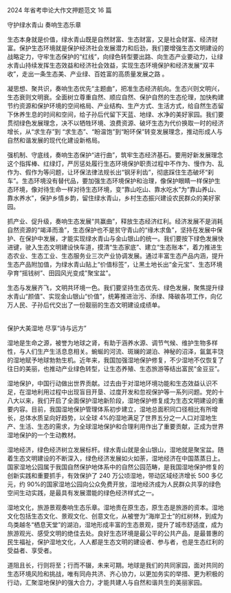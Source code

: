 2024 年省考申论大作文押题范文 16 篇 

守护绿水青山 奏响生态乐章 

  生态本身就是价值，绿水青山既是自然财富、生态财富，又是社会财富、经济财富。保护生态环境就是保护经济社会发展潜力和后劲，我们要增强生态文明建设的战略定力，守牢生态保护的“红线”，向绿色转型要出路、向生态产业要动力，让绿水青山持续发挥生态效益和经济社会效益，实现生态环境保护和经济发展“双丰收”，走出一条生态美、产业绿、百姓富的高质量发展之路 。

  凝思想、聚共识，奏响生态优先“主题曲”，把准生态经济航向。生态兴则文明兴，生态衰则文明衰。全面树立尊重自然、顺应自然、保护自然的生态伦理，加快构建节约资源和保护环境的空间格局、产业结构、生产方式、生活方式，给自然生态留下休养生息的时间和空间，给子孙后代留下天蓝、地绿、水净的美好家园。我们要贯彻绿色发展理念，决不以牺牲环境、浪费资源、破坏生态为代价换取一时的经济增长，从“求生存”到 “求生态”、“盼温饱”到“盼环保”转变发展理念，推动形成人与自然和谐发展的现代化建设新格局。

  强机制、守底线，奏响生态保护“进行曲”，筑牢生态经济基石。要用好新发展理念这个指挥棒、红绿灯，严厉惩处履行生态环境保护职责过程中不作为、慢作为、乱作为、假作为等问题，让环保法律法规长出“钢牙利齿”，彻底踩住生态破坏“刹车”。生态环境没有替代品，要加强生态环境保护和治理，像保护眼睛一样保护生态环境，像对待生命一样对待生态环境，变“靠山吃山、靠水吃水”为“靠山养山、靠水养水”，保护乡情乡韵，留住绿水青山，乡村生态振兴建设农民群众的美好家园。

  抓产业、促升级，奏响生态发展“共赢曲”，释放生态经济红利。经济发展不是消耗自然资源的“竭泽而渔”，生态保护也不是贫守青山的“缘木求鱼”，坚持在发展中保护、在保护中发展，才能实现绿水青山与金山银山的统一。我们要按下绿色发展快进键，驶入生态文明建设快车道，摸清“生态家底”、建立“生态账本”，着力推进生态农业、生态工业、生态服务业三次产业协调发展。通过丰富生态产品内涵，提升生态产品附加值，为绿水青山贴上“价值标签”，让黑土地长出“金元宝”、生态环境孕育“摇钱树”、田园风光变成"聚宝盆"。

   生态与发展齐飞，文明共环境一色。我们要坚持生态优先、绿色发展，聚焦提升绿水青山“颜值”、实现金山银山“价值”，统筹推进治污、添绿、降碳各项工作，向亿万人民、子孙后代交出了一份靓丽的生态文明建设成绩单。
   <br>
   <br>
   <br>
保护大美湿地 尽享“诗与远方” 

  湿地是生命之源，被誉为地球之肾，有助于涵养水源、调节气候、维护生物多样性，与人们生产生活息息相关。蜿蜒的河流、斑斓的湖泊、神秘的沼泽，氤氲丰饶的湿地赋予地球勃勃生机。近年来，我国加强湿地保护修复，不少湿地不仅恢复了往日的美丽，也推动产业绿色转型，让生态养殖、生态旅游等结出富民“金豆豆”。

  湿地保护，中国行动做出世界贡献。过去由于对湿地环境功能和生态效益认识不足，在湿地利用过程中出现盲目开垦、过度开发和忽视保护等一系列问题。党的十八大以来，我们开启了全面保护湿地新阶段，湿地保护修复成为生态文明建设的重要内容。目前，我国湿地保护管理体系初步建立，湿地总面积同口径相比有所增长，总体水质呈向好趋势，以全球 4%的湿地满足了世界五分之一人口对湿地生产、生活、生态的需求，为全球湿地保护和合理利用作出了重要贡献，正成为世界湿地保护的一个生动教材。

  湿地经济，绿色经济树立发展标杆。绿水青山就是金山银山，湿地就是聚宝盆。随着生态文明建设的不断深入，绿色经济发展如火如荼，湿地经济在中国蒸蒸日上。国家湿地公园属于我国自然保护地体系中的自然公园范畴，是我国湿地保护修复的创新实践和重要抓手，有效保护了 240 万公顷湿地，带动区域经济增长 500 多亿元，约 90%的国家湿地公园向公众免费开放，湿地经济成为人民群众共享的绿色空间生动实践，是最具有发展潜能的绿色经济样式之一。

  湿地文化，旅游景观奏响生态乐章。湿地贵在原生态，原生态是旅游的资本。湿地文化包括生态文化、景观文化、创意文化，从被誉为“海岸卫士”的红树林，到成为鸟类越冬“栖息天堂”的湖泊，湿地形成丰富的生态景观，提升了城市舒适度，成为旅游观光、感受文明的绝佳去处。良好生态环境是最公平的公共产品，是最普惠的民生福祉，保护湿地文化，人人都是生态文明的建设者、参与者，也是生态红利的受益者、享受者。

道阻且长，行则将至；行而不辍，未来可期。地球是我们的共同家园，面对共同的生态环境风险和挑战，唯有同舟共济、齐心协力，以更加务实的举措、更为积极的行动，汇聚湿地保护的强大合力，才能共建人与自然和谐共生的美丽家园。
